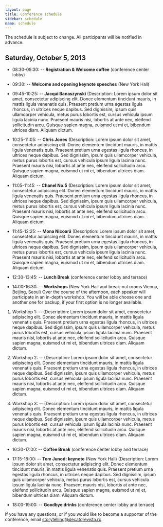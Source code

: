 ```yaml
---
layout: page
title: Conference schedule
sidebar: schedule
name: schedule
---
```


The schedule is subject to change. All participants will be notified in advance.

## Saturday, October 5, 2013

- 08:30-09:30:
-- **Registration & Welcome coffee** (conference center lobby)

- 09:30:
-- **Welcome and opening keynote speeches** (New York Hall)

- 09:45-10:25: 
-- **Jacqui Banaszynski**
(Description: Lorem ipsum dolor sit amet, consectetur adipiscing elit. Donec elementum tincidunt mauris, in mattis ligula venenatis quis. Praesent pretium urna egestas ligula rhoncus, in ultrices neque dapibus. Sed dignissim, ipsum quis ullamcorper vehicula, metus purus lobortis est, cursus vehicula ipsum ligula lacinia nunc. Praesent mauris nisi, lobortis at ante nec, eleifend sollicitudin arcu. Quisque sapien magna, euismod ut mi et, bibendum ultrices diam. Aliquam dictum.

- 10:25-11:05: 
-- **Chris Jones**
(Description: Lorem ipsum dolor sit amet, consectetur adipiscing elit. Donec elementum tincidunt mauris, in mattis ligula venenatis quis. Praesent pretium urna egestas ligula rhoncus, in ultrices neque dapibus. Sed dignissim, ipsum quis ullamcorper vehicula, metus purus lobortis est, cursus vehicula ipsum ligula lacinia nunc. Praesent mauris nisi, lobortis at ante nec, eleifend sollicitudin arcu. Quisque sapien magna, euismod ut mi et, bibendum ultrices diam. Aliquam dictum.

- 11:05-11:45: 
-- **Chanel No.5**
(Description: Lorem ipsum dolor sit amet, consectetur adipiscing elit. Donec elementum tincidunt mauris, in mattis ligula venenatis quis. Praesent pretium urna egestas ligula rhoncus, in ultrices neque dapibus. Sed dignissim, ipsum quis ullamcorper vehicula, metus purus lobortis est, cursus vehicula ipsum ligula lacinia nunc. Praesent mauris nisi, lobortis at ante nec, eleifend sollicitudin arcu. Quisque sapien magna, euismod ut mi et, bibendum ultrices diam. Aliquam dictum.

- 11:45-12:25: 
-- **Mona Nicoară**
(Description: Lorem ipsum dolor sit amet, consectetur adipiscing elit. Donec elementum tincidunt mauris, in mattis ligula venenatis quis. Praesent pretium urna egestas ligula rhoncus, in ultrices neque dapibus. Sed dignissim, ipsum quis ullamcorper vehicula, metus purus lobortis est, cursus vehicula ipsum ligula lacinia nunc. Praesent mauris nisi, lobortis at ante nec, eleifend sollicitudin arcu. Quisque sapien magna, euismod ut mi et, bibendum ultrices diam. Aliquam dictum.

- 12:30-13:45:
-- **Lunch Break** (conference center lobby and terrace)

- 14:00-16:30: 
-- **Workshops** (New York Hall and break-out rooms Vienna, Beijing, Seoul)
Over the course of the afternoon, each speaker will participate in an in-depth workshop. You will be able choose one and another one for backup, if your first option is no longer available.

1. Workshop 1: 
-- (Description: Lorem ipsum dolor sit amet, consectetur adipiscing elit. Donec elementum tincidunt mauris, in mattis ligula venenatis quis. Praesent pretium urna egestas ligula rhoncus, in ultrices neque dapibus. Sed dignissim, ipsum quis ullamcorper vehicula, metus purus lobortis est, cursus vehicula ipsum ligula lacinia nunc. Praesent mauris nisi, lobortis at ante nec, eleifend sollicitudin arcu. Quisque sapien magna, euismod ut mi et, bibendum ultrices diam. Aliquam dictum.

2. Workshop 2: 
-- (Description: Lorem ipsum dolor sit amet, consectetur adipiscing elit. Donec elementum tincidunt mauris, in mattis ligula venenatis quis. Praesent pretium urna egestas ligula rhoncus, in ultrices neque dapibus. Sed dignissim, ipsum quis ullamcorper vehicula, metus purus lobortis est, cursus vehicula ipsum ligula lacinia nunc. Praesent mauris nisi, lobortis at ante nec, eleifend sollicitudin arcu. Quisque sapien magna, euismod ut mi et, bibendum ultrices diam. Aliquam dictum.

3. Workshop 3: 
-- (Description: Lorem ipsum dolor sit amet, consectetur adipiscing elit. Donec elementum tincidunt mauris, in mattis ligula venenatis quis. Praesent pretium urna egestas ligula rhoncus, in ultrices neque dapibus. Sed dignissim, ipsum quis ullamcorper vehicula, metus purus lobortis est, cursus vehicula ipsum ligula lacinia nunc. Praesent mauris nisi, lobortis at ante nec, eleifend sollicitudin arcu. Quisque sapien magna, euismod ut mi et, bibendum ultrices diam. Aliquam dictum.

- 16:30-17:00: 
-- **Coffee Break** (conference center lobby and terrace)

- 17:15-18:00: 
-- **Tom Junod: keynote** (New York Hall) 
(Description: Lorem ipsum dolor sit amet, consectetur adipiscing elit. Donec elementum tincidunt mauris, in mattis ligula venenatis quis. Praesent pretium urna egestas ligula rhoncus, in ultrices neque dapibus. Sed dignissim, ipsum quis ullamcorper vehicula, metus purus lobortis est, cursus vehicula ipsum ligula lacinia nunc. Praesent mauris nisi, lobortis at ante nec, eleifend sollicitudin arcu. Quisque sapien magna, euismod ut mi et, bibendum ultrices diam. Aliquam dictum.

- 18:00-19:00: 
-- **Goodbye drinks** (conference center lobby and terrace)

If you have any questions, or if you would like to become a supporter of the conference, email storytelling@decatorevista.ro.

